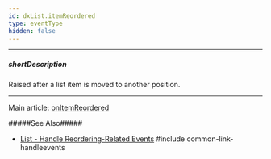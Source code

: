 ```yaml
---
id: dxList.itemReordered
type: eventType
hidden: false
---
```

---
##### shortDescription
Raised after a list item is moved to another position.

---
Main article: [onItemReordered](/api-reference/10%20UI%20Widgets/dxList/1%20Configuration/onItemReordered.md '/Documentation/ApiReference/UI_Components/dxList/Configuration/#onItemReordered')

#####See Also#####
- [List - Handle Reordering-Related Events](/concepts/05%20Widgets/List/30%20Item%20Reordering/10%20Events.md '/Documentation/Guide/UI_Components/List/Item_Reordering/#Events')
#include common-link-handleevents